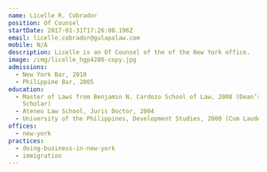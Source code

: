 ```yaml
---
name: Licelle R. Cobrador
position: Of Counsel
startDate: 2017-01-31T17:26:00.196Z
email: licelle.cobrador@gulapalaw.com
mobile: N/A
description: Licelle is an Of Counsel of the of the New York office.
image: /img/licelle_hgp4286-copy.jpg
admissions:
  - New York Bar, 2010
  - Philippine Bar, 2005
education:
  - Master of Laws from Benjamin N. Cardozo School of Law, 2008 (Dean’s Merit
    Scholar)
  - Ateneo Law School, Juris Doctor, 2004
  - University of the Philippines, Development Studies, 2000 (Cum Laude)
offices:
  - new-york
practices:
  - doing-business-in-new-york
  - immigration
---
```

